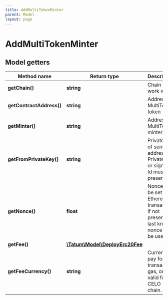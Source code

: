 ```yaml
---
title: AddMultiTokenMinter
parent: Model
layout: page
---
```


# AddMultiTokenMinter

## Model getters

Method name | Return type | Description | Notes
------------ | ------------- | ------------- | -------------
**getChain()** | **string** | Chain to work with. | ex.: `ETH`
**getContractAddress()** | **string** | Address of MultiToken token | ex.: `0x687422eEA2cB73B5d3e242bA5456b782919AFc85`
**getMinter()** | **string** | Address of MultiToken minter | ex.: `0x687422eEA2cB73B5d3e242bA5456b782919AFc85`
**getFromPrivateKey()** | **string** | Private key of sender address. Private key, or signature Id must be present. | ex.: `0x05e150c73f1920ec14caa1e0b6aa09940899678051a78542840c2668ce5080c2`
**getNonce()** | **float** | Nonce to be set to Ethereum transaction. If not present, last known nonce will be used. | ex.: `null` [optional]
**getFee()** | [**\Tatum\Model\DeployErc20Fee**](../DeployErc20Fee) |  | ex.: `null` [optional]
**getFeeCurrency()** | **string** | Currency to pay for transaction gas, only valid for CELO chain. | ex.: `null` [optional]

